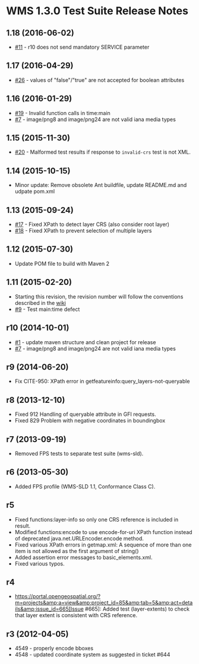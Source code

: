 WMS 1.3.0 Test Suite Release Notes
==================================

1.18 (2016-06-02)
------------------
* [#11](https://github.com/opengeospatial/ets-wms13/issues/11) - r10 does not send mandatory SERVICE parameter

1.17 (2016-04-29)
------------------
* [#26](https://github.com/opengeospatial/ets-wms13/issues/26) - values of "false"/"true" are not accepted for boolean attributes

1.16 (2016-01-29)
------------------
* [#19](https://github.com/opengeospatial/ets-wms13/issues/19) - Invalid function calls in time:main
* [#7](https://github.com/opengeospatial/ets-wms13/issues/7) - image/png8 and image/png24 are not valid iana media types

1.15 (2015-11-30)
------------------
* [#20](https://github.com/opengeospatial/ets-wms13/issues/20) - Malformed test results if response to `invalid-crs` test is not XML.

1.14 (2015-10-15)
------------------
* Minor update: Remove obsolete Ant buildfile, update README.md and udpate pom.xml

1.13 (2015-09-24)
------------------
* [#17](https://github.com/opengeospatial/ets-wms13/pull/17) - Fixed XPath to detect layer CRS (also consider root layer)
* [#18](https://github.com/opengeospatial/ets-wms13/pull/18) - Fixed XPath to prevent selection of multiple layers

1.12 (2015-07-30)
------------------
* Update POM file to build with Maven 2

1.11 (2015-02-20)
-----------------
* Starting this revision, the revision number will follow the conventions described in the [wiki](https://github.com/opengeospatial/cite/wiki/OGC-Compliance-Testing-Tools)
* [#9](https://github.com/opengeospatial/ets-wms13/issues/9) - Test main:time defect 

r10 (2014-10-01)
------------------
* [#1](https://github.com/opengeospatial/ets-wms13/issues/1) - update maven structure and clean project for release
* [#7](https://github.com/opengeospatial/ets-wms13/issues/7) - image/png8 and image/png24 are not valid iana media types

r9 (2014-06-20)
---------------
* Fix CITE-950: XPath error in getfeatureinfo:query_layers-not-queryable

r8 (2013-12-10)
----------------
* Fixed 912 Handling of queryable attribute in GFI requests. 
* Fixed 829 Problem with negative coordinates in boundingbox

r7 (2013-09-19)
---------------
* Removed FPS tests to separate test suite (wms-sld).

r6 (2013-05-30)
---------------
* Added FPS profile (WMS-SLD 1.1, Conformance Class C).

r5
---------------
* Fixed functions:layer-info so only one CRS reference is included in result.
* Modified functions:encode to use encode-for-uri XPath function instead of deprecated java.net.URLEncoder.encode method.
* Fixed various XPath errors in getmap.xml: A sequence of more than one item is not allowed as the first argument of string()
* Added assertion error messages to basic_elements.xml.
* Fixed various typos.

r4
---------------
* https://portal.opengeospatial.org/?m=projects&amp;a=view&amp;project_id=85&amp;tab=5&amp;act=details&amp;issue_id=665[Issue #665]:
  Added test (layer-extents) to check that layer extent is consistent with 
  CRS reference.

r3 (2012-04-05)
---------------
* 4549 - properly encode bboxes
* 4548 - updated coordinate system as suggested in ticket #644



